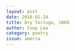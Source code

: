 ```yaml
---
layout: post 
date: 2016-01-24
title: Dry Tortuga, 1869
author: Coop Lee
category: poetry
issue: ameria
---
```

